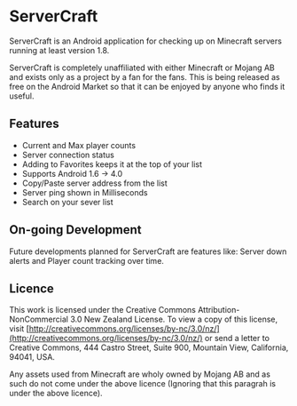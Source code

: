 ServerCraft
===========
ServerCraft is an Android application for checking up on Minecraft servers
running at least version 1.8.

ServerCraft is completely unaffiliated with either Minecraft or Mojang AB
and exists only as a project by a fan for the fans. This is being released
as free on the Android Market so that it can be enjoyed by anyone who finds
it useful.

Features
--------
* Current and Max player counts
* Server connection status
* Adding to Favorites keeps it at the top of your list
* Supports Android 1.6 -> 4.0
* Copy/Paste server address from the list
* Server ping shown in Milliseconds
* Search on your sever list

On-going Development
--------------------
Future developments planned for ServerCraft are features like:
Server down alerts and Player count tracking over time.

Licence
-------
This work is licensed under the Creative Commons Attribution-NonCommercial 3.0 New Zealand License. 
To view a copy of this license, visit [http://creativecommons.org/licenses/by-nc/3.0/nz/](http://creativecommons.org/licenses/by-nc/3.0/nz/) or send a 
letter to Creative Commons, 444 Castro Street, Suite 900, Mountain View, California, 94041, USA.

Any assets used from Minecraft are wholy owned by Mojang AB and as such do not come under
the above licence (Ignoring that this paragrah is under the above licence).